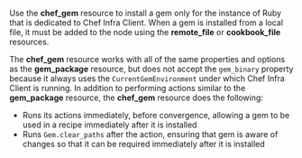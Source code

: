 Use the **chef_gem** resource to install a gem only for the instance of
Ruby that is dedicated to Chef Infra Client. When a gem is installed
from a local file, it must be added to the node using the
**remote_file** or **cookbook_file** resources.

The **chef_gem** resource works with all of the same properties and
options as the **gem_package** resource, but does not accept the
`gem_binary` property because it always uses the `CurrentGemEnvironment`
under which Chef Infra Client is running. In addition to performing
actions similar to the **gem_package** resource, the **chef_gem**
resource does the following:

-   Runs its actions immediately, before convergence, allowing a gem to
    be used in a recipe immediately after it is installed
-   Runs `Gem.clear_paths` after the action, ensuring that gem is aware
    of changes so that it can be required immediately after it is
    installed